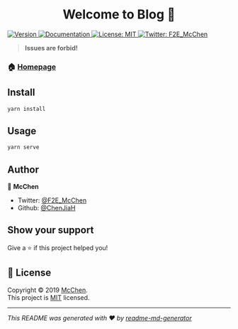 <h1 align="center">Welcome to Blog 👋</h1>
<p>
  <a href="https://github.com/ChenJiaH/blog/blob/master/package.json">
    <img alt="Version" src="https://img.shields.io/badge/version-0.1.0-blue.svg?cacheSeconds=2592000">
  </a>
  <a href="https://github.com/ChenJiaH/blog">
    <img alt="Documentation" src="https://img.shields.io/badge/documentation-yes-brightgreen.svg" target="_blank" />
  </a>
  <a href="https://github.com/ChenJiaH/blog/blob/master/LICENSE">
    <img alt="License: MIT" src="https://img.shields.io/badge/License-MIT-yellow.svg" target="_blank" />
  </a>
  <a href="https://twitter.com/F2E_McChen">
    <img alt="Twitter: F2E_McChen" src="https://img.shields.io/twitter/follow/F2E_McChen.svg?style=social" target="_blank" />
  </a>
</p>

> <b>Issues are forbid!</b>

### 🏠 [Homepage](https://chenjiahao.xyz/blog)

## Install

```sh
yarn install
```

## Usage

```sh
yarn serve
```

## Author

👤 **McChen**

* Twitter: [@F2E_McChen](https://twitter.com/F2E_McChen)
* Github: [@ChenJiaH](https://github.com/ChenJiaH)

## Show your support

Give a ⭐️ if this project helped you!

## 📝 License

Copyright © 2019 [McChen](https://github.com/ChenJiaH).<br />
This project is [MIT](https://github.com/ChenJiaH/blog/blob/master/LICENSE) licensed.

***
_This README was generated with ❤️ by [readme-md-generator](https://github.com/kefranabg/readme-md-generator)_
